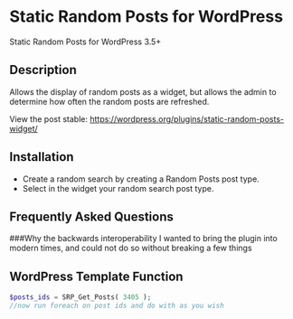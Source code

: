 Static Random Posts for WordPress
======================

Static Random Posts for WordPress 3.5+

## Description

Allows the display of random posts as a widget, but allows the admin to determine how often the random posts are refreshed.

View the post stable: https://wordpress.org/plugins/static-random-posts-widget/

## Installation

* Create a random search by creating a Random Posts post type.
* Select in the widget your random search post type.

## Frequently Asked Questions

###Why the backwards interoperability
I wanted to bring the plugin into modern times, and could not do so without breaking a few things

## WordPress Template Function

```php
$posts_ids = SRP_Get_Posts( 3405 );
//now run foreach on post ids and do with as you wish
```
